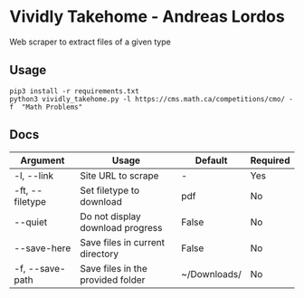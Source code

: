 # Vividly Takehome - Andreas Lordos
Web scraper to extract files of a given type 
## Usage
```
pip3 install -r requirements.txt
python3 vividly_takehome.py -l https://cms.math.ca/competitions/cmo/ -f  "Math Problems"
```
## Docs
Argument | Usage | Default | Required |
--- | --- | --- | --- |
-l, --link | Site URL to scrape | - | Yes | 
-ft, --filetype | Set filetype to download | pdf | No
--quiet | Do not display download progress |False| No
--save-here | Save files in current directory | False | No
-f, --save-path | Save files in the provided folder | ~/Downloads/ | No


